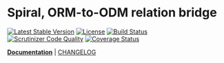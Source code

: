 Spiral, ORM-to-ODM relation bridge
========
[![Latest Stable Version](https://poser.pugx.org/spiral/hybrid-db/v/stable)](https://packagist.org/packages/spiral/hybrid-db) 
[![License](https://poser.pugx.org/spiral/hybrid-db/license)](https://packagist.org/packages/spiral/hybrid-db)
[![Build Status](https://travis-ci.org/spiral-modules/hybrid-db.svg?branch=master)](https://travis-ci.org/spiral-modules/hybrid-db)
[![Scrutinizer Code Quality](https://scrutinizer-ci.com/g/spiral-modules/hybrid-db/badges/quality-score.png?b=master)](https://scrutinizer-ci.com/g/spiral-modules/hybrid-db/?branch=master)
[![Coverage Status](https://coveralls.io/repos/github/spiral-modules/hybrid-db/badge.svg?branch=master)](https://coveralls.io/github/spiral-modules/hybrid-db?branch=master)

<b>[Documentation](http://spiral-framework.com/guide)</b> | [CHANGELOG](/CHANGELOG.md)
